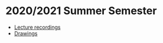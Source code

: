 # 2020/2021 Summer Semester

* [Lecture recordings](https://educast.fccn.pt/vod/channels/1ltu5ml481)
* [Drawings](https://docs.google.com/presentation/d/e/2PACX-1vQq_qqpJRuEQh9iJOlmwgJcumuRpgOxWLpe_Pz9Ecsz565OA2bl9PitjC-EvyISraPNQGQGmFE4Yr7l/pub?start=false&loop=false&delayms=3000)